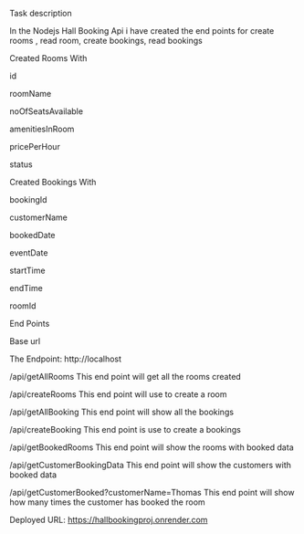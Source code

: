 Task description

In the Nodejs Hall Booking Api i have created the end points for create rooms , read room, create bookings, read bookings

Created Rooms With

id

roomName

noOfSeatsAvailable

amenitiesInRoom

pricePerHour

status

Created Bookings With

bookingId

customerName

bookedDate

eventDate

startTime

endTime

roomId

End Points

Base url

The Endpoint: http://localhost

/api/getAllRooms This end point will get all the rooms created

/api/createRooms This end point will use to create a room

/api/getAllBooking This end point will show all the bookings

/api/createBooking This end point is use to create a bookings

/api/getBookedRooms This end point will show the rooms with booked data

/api/getCustomerBookingData This end point will show the customers with booked data

/api/getCustomerBooked?customerName=Thomas This end point will show how many times the customer has booked the room



Deployed URL:
https://hallbookingproj.onrender.com


